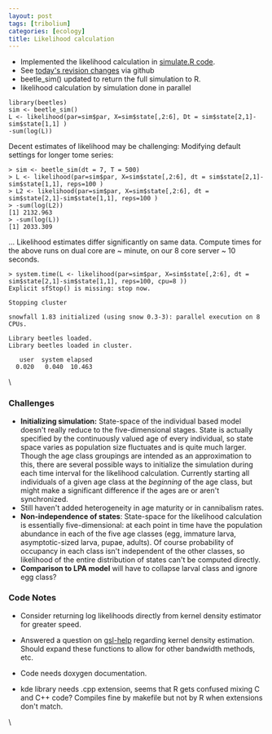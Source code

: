 ```yaml
---
layout: post
tags: [tribolium]
categories: [ecology]
title: Likelihood calculation
---
```







 








-   Implemented the likelihood calculation in [simulate.R
    code](http://github.com/cboettig/structured-populations/blob/master/R/simulate.R "http://github.com/cboettig/structured-populations/blob/master/R/simulate.R").
-   See [today's revision
    changes](http://github.com/cboettig/structured-populations/commit/786d5bc1fe419c036428e4502cdbe1ea33010e9b "http://github.com/cboettig/structured-populations/commit/786d5bc1fe419c036428e4502cdbe1ea33010e9b")
    via github
-   beetle\_sim() updated to return the full simulation to R.
-   likelihood calculation by simulation done in parallel

~~~~ {.de1}
library(beetles)
sim <- beetle_sim()
L <- likelihood(par=sim$par, X=sim$state[,2:6], Dt = sim$state[2,1]-sim$state[1,1] )
-sum(log(L))
~~~~

Decent estimates of likelihood may be challenging: Modifying default
settings for longer tome series:

~~~~ {.de1}
> sim <- beetle_sim(dt = 7, T = 500)
> L <- likelihood(par=sim$par, X=sim$state[,2:6], dt = sim$state[2,1]-sim$state[1,1], reps=100 )
> L2 <- likelihood(par=sim$par, X=sim$state[,2:6], dt = sim$state[2,1]-sim$state[1,1], reps=100 )
> -sum(log(L2))
[1] 2132.963
> -sum(log(L))
[1] 2033.309
~~~~

... Likelihood estimates differ significantly on same data. Compute
times for the above runs on dual core are \~ minute, on our 8 core
server \~ 10 seconds.

~~~~ {.de1}
> system.time(L <- likelihood(par=sim$par, X=sim$state[,2:6], dt = sim$state[2,1]-sim$state[1,1], reps=100, cpu=8 ))
Explicit sfStop() is missing: stop now.
 
Stopping cluster
 
snowfall 1.83 initialized (using snow 0.3-3): parallel execution on 8 CPUs.
 
Library beetles loaded.
Library beetles loaded in cluster.
 
   user  system elapsed 
  0.020   0.040  10.463
~~~~

\

### Challenges

-   **Initializing simulation:** State-space of the individual based
    model doesn't really reduce to the five-dimensional stages. State is
    actually specified by the continuously valued age of every
    individual, so state space varies as population size fluctuates and
    is quite much larger. Though the age class groupings are intended as
    an approximation to this, there are several possible ways to
    initialize the simulation during each time interval for the
    likelihood calculation. Currently starting all individuals of a
    given age class at the *beginning* of the age class, but might make
    a significant difference if the ages are or aren't synchronized.
-   Still haven't added heterogeneity in age maturity or in cannibalism
    rates.
-   **Non-independence of states**: State-space for the likelihood
    calculation is essentially five-dimensional: at each point in time
    have the population abundance in each of the five age classes (egg,
    immature larva, asymptotic-sized larva, pupae, adults). Of course
    probability of occupancy in each class isn't independent of the
    other classes, so likelihood of the entire distribution of states
    can't be computed directly.
-   **Comparison to LPA model** will have to collapse larval class and
    ignore egg class?

### Code Notes

-   Consider returning log likelihoods directly from kernel density
    estimator for greater speed.

-   Answered a question on
    [gsl-help](http://www.mail-archive.com/help-gsl@gnu.org/msg03168.html "http://www.mail-archive.com/help-gsl@gnu.org/msg03168.html")
    regarding kernel density estimation. Should expand these functions
    to allow for other bandwidth methods, etc.

-   Code needs doxygen documentation.

-   kde library needs .cpp extension, seems that R gets confused mixing
    C and C++ code? Compiles fine by makefile but not by R when
    extensions don't match.

\

